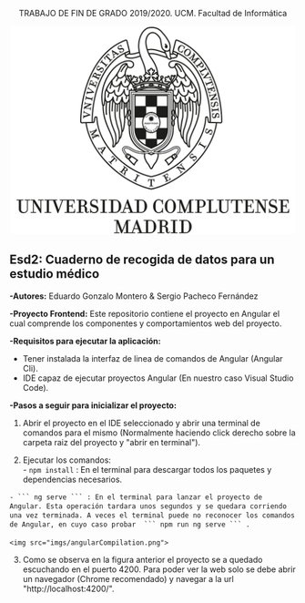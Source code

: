 
<p align="center">
  TRABAJO DE FIN DE GRADO 2019/2020. UCM. Facultad de Informática 
</p>

<p align="center">
  <img src="imgs/logo_UCM.jpg" width="500">
</p>


## Esd2: Cuaderno de recogida de datos para un estudio médico

**-Autores:** Eduardo Gonzalo Montero & Sergio Pacheco Fernández

**-Proyecto Frontend:** Este repositorio contiene el proyecto en Angular el cual comprende los componentes y comportamientos web del proyecto.

**-Requisitos para ejecutar la aplicación:**
  - Tener instalada la interfaz de linea de comandos de Angular (Angular Cli).
  - IDE capaz de ejecutar proyectos Angular (En nuestro caso Visual Studio Code).
  
**-Pasos a seguir para inicializar el proyecto:**

  1. Abrir el proyecto en el IDE seleccionado y abrir una terminal de comandos para el mismo (Normalmente haciendo click derecho sobre la carpeta raiz del proyecto y "abrir en terminal").

  2. Ejecutar los comandos:  
    - ``` npm install ``` : En el terminal para descargar todos los paquetes y dependencias necesarios.

    - ``` ng serve ``` : En el terminal para lanzar el proyecto de Angular. Esta operación tardara unos segundos y se quedara corriendo una vez terminada. A veces el terminal puede no reconocer los comandos de Angular, en cuyo caso probar  ``` npm run ng serve ``` .
     
    <img src="imgs/angularCompilation.png">

    
  3. Como se observa en la figura anterior el proyecto se a quedado escuchando en el puerto 4200. Para poder ver la web solo se debe abrir un navegador (Chrome recomendado) y navegar a la url "http://localhost:4200/".

